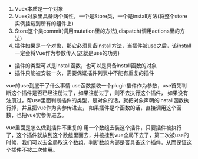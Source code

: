 1. Vuex本质是一个对象
2. Vuex对象里具备两个属性，一个是Store类，一个是install方法(将整个store实例挂载到所有的组件上)
3. Store这个类commit(调用mutation里的方法),dispatch(调用actions里的方法)
4. 插件如果是一个对象，那它必须具备install方法，当插件被use之后，该install一定会将Vue作为参数传入(这就是use的功劳)
 - 插件的类型可以是install函数，也可以是具备install函数的对象
 - 插件只能被安装一次，需要保证插件列表中不能有重复的插件


vue的use到底干了什么事情
use函数接收一个plugin插件作为参数，use首先判断这个插件是否已经注册过了，如果注册过了，则不去执行这个插件，
如果没有注册过，帮use里面判断插件的类型，是对象的话，就把对象声明的install函数执行掉，并且把vue作为实参传进去，
如果插件是个函数的话，直接调用这个函数，也把vue实参传进去。

vue里面是怎么做到插件不重复的
用一个数组去装这个插件，只要插件被执行了，这个插件就放到这个数组里面去，并被挂到vue全局下去了，第二次被use的时候，我们可以去全局取这个数组，判断数组内部是否具备这个插件，从而保证这个插件不被二次使用。